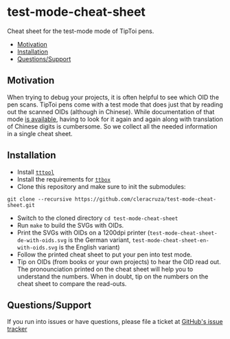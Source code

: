 # test-mode-cheat-sheet

Cheat sheet for the test-mode mode of TipToi pens.

* [Motivation](#motivation)
* [Installation](#installation)
* [Questions/Support](#questionssupport)

## Motivation

When trying to debug your projects, it is often helpful to see which
OID the pen scans. TipToi pens come with a test mode that does just
that by reading out the scanned OIDs (although in Chinese). While
documentation of that mode [is available](https://github.com/entropia/tip-toi-reveng/wiki/Firmware#test-mode),
having to look for it again and again along with translation of
Chinese digits is cumbersome. So we collect all the needed information
in a single cheat sheet.

## Installation

* Install [`tttool`](https://github.com/entropia/tip-toi-reveng)
* Install the requirements for [`ttbox`](https://github.com/cleracruza/ttbox)
* Clone this repository and make sure to init the submodules:
```
git clone --recursive https://github.com/cleracruza/test-mode-cheat-sheet.git
```
* Switch to the cloned directory `cd test-mode-cheat-sheet`
* Run `make` to build the SVGs with OIDs.
* Print the SVGs with OIDs on a 1200dpi printer (`test-mode-cheat-sheet-de-with-oids.svg` is the German variant, `test-mode-cheat-sheet-en-with-oids.svg` is the English variant)
* Follow the printed cheat sheet to put your pen into test mode.
* Tip on OIDs (from books or your own projects) to hear the OID read out. The pronounciation printed on the cheat sheet will help you to understand the numbers. When in doubt, tip on the numbers on the cheat sheet to compare the read-outs.

## Questions/Support

If you run into issues or have questions, please file a ticket at [GitHub's issue tracker](https://github.com/cleracruza/test-mode-cheat-sheet/issues/new)
